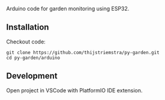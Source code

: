 Arduino code for garden monitoring using ESP32.

## Installation

Checkout code:

```console
git clone https://github.com/thijstriemstra/py-garden.git
cd py-garden/arduino
```

## Development

Open project in VSCode with PlatformIO IDE extension.

